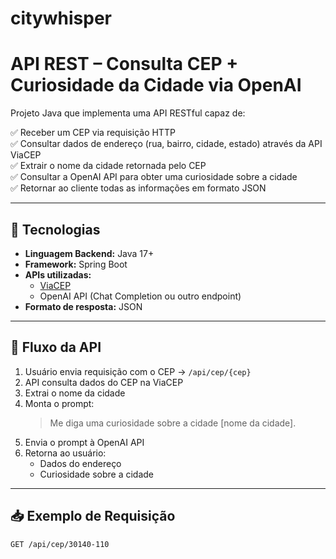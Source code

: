 # citywhisper

# API REST – Consulta CEP + Curiosidade da Cidade via OpenAI

Projeto Java que implementa uma API RESTful capaz de:

✅ Receber um CEP via requisição HTTP  
✅ Consultar dados de endereço (rua, bairro, cidade, estado) através da API ViaCEP  
✅ Extrair o nome da cidade retornada pelo CEP  
✅ Consultar a OpenAI API para obter uma curiosidade sobre a cidade  
✅ Retornar ao cliente todas as informações em formato JSON

---

## 🚀 Tecnologias

- **Linguagem Backend:** Java 17+
- **Framework:** Spring Boot
- **APIs utilizadas:**
  - [ViaCEP](https://viacep.com.br)
  - OpenAI API (Chat Completion ou outro endpoint)
- **Formato de resposta:** JSON

---

## 🔗 Fluxo da API

1. Usuário envia requisição com o CEP → `/api/cep/{cep}`
2. API consulta dados do CEP na ViaCEP
3. Extrai o nome da cidade
4. Monta o prompt:  
   > Me diga uma curiosidade sobre a cidade [nome da cidade].
5. Envia o prompt à OpenAI API
6. Retorna ao usuário:
   - Dados do endereço
   - Curiosidade sobre a cidade

---

## 📥 Exemplo de Requisição

```http
GET /api/cep/30140-110
